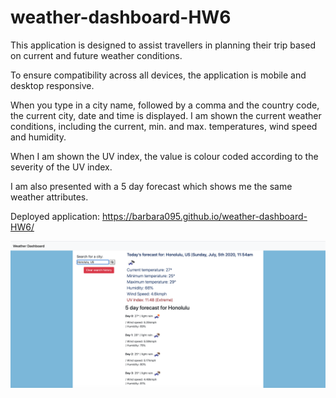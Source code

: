 # weather-dashboard-HW6

This application is designed to assist travellers in planning their trip based on current and future weather conditions.

To ensure compatibility across all devices, the application is mobile and desktop responsive.

When you type in a city name, followed by a comma and the country code, the current city, date and time is displayed. I am shown the current weather conditions, including the current, min. and max. temperatures, wind speed and humidity. 

When I am shown the UV index, the value is colour coded according to the severity of the UV index. 

I am also presented with a 5 day forecast which shows me the same weather attributes. 

Deployed application: https://barbara095.github.io/weather-dashboard-HW6/

![Desktop version](https://github.com/barbara095/weather-dashboard-HW6/blob/master/Assets/images/weather.png?)